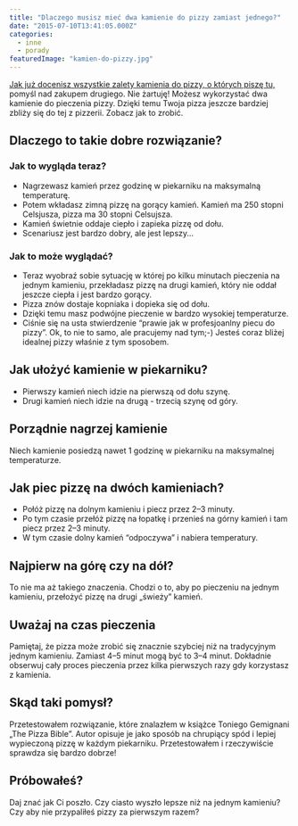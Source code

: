 ```yaml
---
title: "Dlaczego musisz mieć dwa kamienie do pizzy zamiast jednego?"
date: "2015-07-10T13:41:05.000Z"
categories: 
  - inne
  - porady
featuredImage: "kamien-do-pizzy.jpg"
---
```


<a href="/kamien-do-pizzy/">Jak już docenisz wszystkie zalety kamienia do pizzy, o których piszę tu, </a> pomyśl nad zakupem drugiego. Nie żartuję! Możesz wykorzystać dwa kamienie do pieczenia pizzy. Dzięki temu Twoja pizza jeszcze bardziej zbliży się do tej z pizzerii. Zobacz jak to zrobić.

## Dlaczego to takie dobre rozwiązanie?

### Jak to wygląda teraz?

- Nagrzewasz kamień przez godzinę w piekarniku na maksymalną temperaturę.
- Potem wkładasz zimną pizzę na gorący kamień. Kamień ma 250 stopni Celsjusza, pizza ma 30 stopni Celsujsza.
- Kamień świetnie oddaje ciepło i zapieka pizzę od dołu.
- Scenariusz jest bardzo dobry, ale jest lepszy...

### Jak to może wyglądać?

- Teraz wyobraź sobie sytuację w której po kilku minutach pieczenia na jednym kamieniu, przekładasz pizzę na drugi kamień, który nie oddał jeszcze ciepła i jest bardzo gorący.
- Pizza znów dostaje kopniaka i dopieka się od dołu.
- Dzięki temu masz podwójne pieczenie w bardzo wysokiej temperaturze.
- Ciśnie się na usta stwierdzenie “prawie jak w profesjoanlny piecu do pizzy”. Ok, to nie to samo, ale pracujemy nad tym;-) Jesteś coraz bliżej idealnej pizzy właśnie z tym sposobem.

## Jak ułożyć kamienie w piekarniku?

- Pierwszy kamień niech idzie na pierwszą od dołu szynę.
- Drugi kamień niech idzie na drugą - trzecią szynę od góry.

## Porządnie nagrzej kamienie

Niech kamienie posiedzą nawet 1 godzinę w piekarniku na maksymalnej temperaturze.

## Jak piec pizzę na dwóch kamieniach?

- Połóż pizzę na dolnym kamieniu i piecz przez 2–3 minuty.
- Po tym czasie przełóż pizzę na łopatkę i przenieś na górny kamień i tam piecz przez 2–3 minuty.
- W tym czasie dolny kamień “odpoczywa” i nabiera temperatury.

## Najpierw na górę czy na dół?

To nie ma aż takiego znaczenia. Chodzi o to, aby po pieczeniu na jednym kamieniu, przełożyć pizzę na drugi „świeży” kamień.

## Uważaj na czas pieczenia

Pamiętaj, że pizza może zrobić się znacznie szybciej niż na tradycyjnym jednym kamieniu. Zamiast 4–5 minut mogą być to 3–4 minut. Dokładnie obserwuj cały proces pieczenia przez kilka pierwszych razy gdy korzystasz z kamienia.

## Skąd taki pomysł?

Przetestowałem rozwiązanie, które znalazłem w książce Toniego Gemignani „The Pizza Bible”. Autor opisuje je jako sposób na chrupiący spód i lepiej wypieczoną pizzę w każdym piekarniku. Przetestowałem i rzeczywiście sprawdza się bardzo dobrze!

## Próbowałeś?

Daj znać jak Ci poszło. Czy ciasto wyszło lepsze niż na jednym kamieniu? Czy aby nie przypaliłeś pizzy za pierwszym razem?
